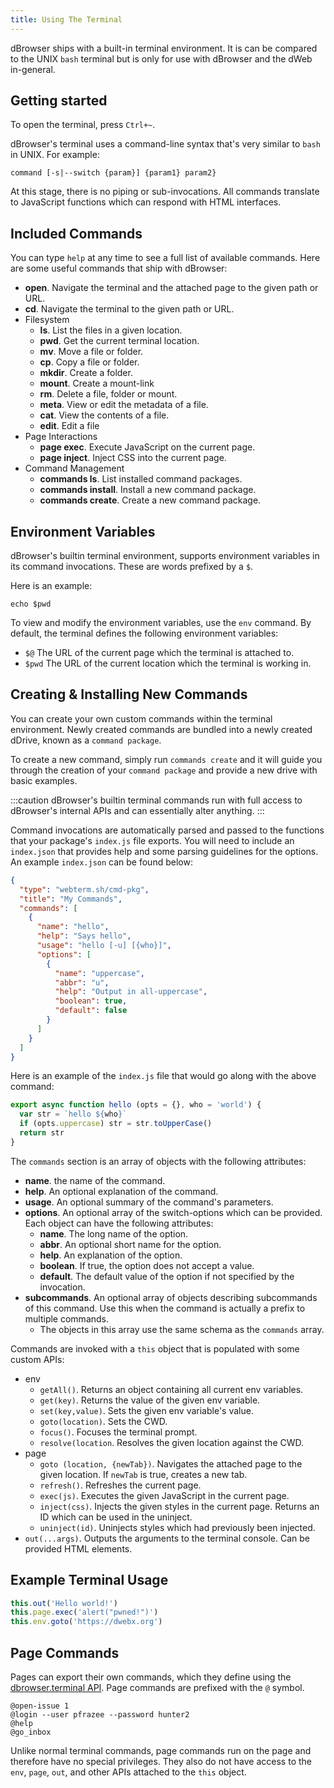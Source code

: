 ```yaml
---
title: Using The Terminal
---
```

dBrowser ships with a built-in terminal environment. It is can be compared to the UNIX `bash` terminal but is only for use with dBrowser and the dWeb in-general.

## Getting started
To open the terminal, press `Ctrl+~`.

dBrowser's terminal uses a command-line syntax that's very similar to `bash` in UNIX. For example:

```text
command [-s|--switch {param}] {param1} param2}
```

At this stage, there is no piping or sub-invocations. All commands translate to JavaScript functions which can respond with HTML interfaces.

## Included Commands
You can type `help` at any time to see a full list of available commands. Here are some useful commands that ship with dBrowser:

* **open**. Navigate the terminal and the attached page to the given path or URL.
* **cd**. Navigate the terminal to the given path or URL.
* Filesystem
  * **ls**. List the files in a given location.
  * **pwd**. Get the current terminal location.
  * **mv**. Move a file or folder.
  * **cp**. Copy a file or folder.
  * **mkdir**. Create a folder.
  * **mount**. Create a mount-link
  * **rm**. Delete a file, folder or mount.
  * **meta**. View or edit the metadata of a file.
  * **cat**. View the contents of a file.
  * **edit**. Edit a file
* Page Interactions
  * **page exec**. Execute JavaScript on the current page.
  * **page inject**. Inject CSS into the current page.
* Command Management
  * **commands ls**. List installed command packages.
  * **commands install**. Install a new command package.
  * **commands create**. Create a new command package.

## Environment Variables
dBrowser's builtin terminal environment, supports environment variables in its command invocations. These are words prefixed by a `$`.

Here is an example:
```text
echo $pwd
```

To view and modify the environment variables, use the `env` command. By default, the terminal defines the following environment variables:

* `$@` The URL of the current page which the terminal is attached to.
* `$pwd` The URL of the current location which the terminal is working in.

## Creating & Installing New Commands
You can create your own custom commands within the terminal environment. Newly created commands are bundled into a newly created dDrive, known as a `command package`.

To create a new command, simply run `commands create` and it will guide you through the creation of your `command package` and provide a new drive with basic examples. 

:::caution
dBrowser's builtin terminal commands run with full access to dBrowser's internal APIs and can essentially alter anything.
:::

Command invocations are automatically parsed and passed to the functions that your package's `index.js` file exports. You will need to include an `index.json` that provides help and some parsing guidelines for the options. An example `index.json` can be found below:

```json
{
  "type": "webterm.sh/cmd-pkg",
  "title": "My Commands",
  "commands": [
    {
      "name": "hello",
      "help": "Says hello",
      "usage": "hello [-u] [{who}]",
      "options": [
        {
          "name": "uppercase",
          "abbr": "u",
          "help": "Output in all-uppercase",
          "boolean": true,
          "default": false
        }
      ]
    }
  ]
}
```

Here is an example of the `index.js` file that would go along with the above command:

```javascript
export async function hello (opts = {}, who = 'world') {
  var str = `hello ${who}`
  if (opts.uppercase) str = str.toUpperCase()
  return str
}
```

The `commands` section is an array of objects with the following attributes:
* **name**. the name of the command.
* **help**. An optional explanation of the command.
* **usage**. An optional summary of the command's parameters.
* **options**. An optional array of the switch-options which can be provided. Each object can have the following attributes:
  * **name**. The long name of the option.
  * **abbr**. An optional short name for the option.
  * **help**. An explanation of the option.
  * **boolean**. If true, the option does not accept a value.
  * **default**. The default value of the option if not specified by the invocation.
* **subcommands**. An optional array of objects describing subcommands of this command. Use this when the command is actually a prefix to multiple commands.
  * The objects in this array use the same schema as the `commands` array.

Commands are invoked with a `this` object that is populated with some custom APIs:

* env
  * `getAll()`. Returns an object containing all current env variables.
  * `get(key)`. Returns the value of the given env variable.
  * `set(key,value)`. Sets the given env variable's value.
  * `goto(location)`. Sets the CWD.
  * `focus()`. Focuses the terminal prompt.
  * `resolve(location`. Resolves the given location against the CWD.
* page
  * `goto (location, {newTab})`. Navigates the attached page to the given location. If `newTab` is true, creates a new tab.
  * `refresh()`. Refreshes the current page.
  * `exec(js)`. Executes the given JavaScript in the current page.
  * `inject(css)`. Injects the given styles in the current page. Returns an ID which can be used in the uninject.
  * `uninject(id)`. Uninjects styles which had previously been injected.
* `out(...args)`. Outputs the arguments to the terminal console. Can be provided HTML elements.

## Example Terminal Usage
```javascript
this.out('Hello world!')
this.page.exec('alert("pwned!")')
this.env.goto('https://dwebx.org')
```

## Page Commands
Pages can export their own commands, which they define using the [dbrowser.terminal API](apis/dbrowser.terminal.md). Page commands are prefixed with the `@` symbol.

```text
@open-issue 1
@login --user pfrazee --password hunter2
@help
@go_inbox
```

Unlike normal terminal commands, page commands run on the page and therefore have no special privileges. They also do not have access to the `env`, `page`, `out`, and other APIs attached to the `this` object.
